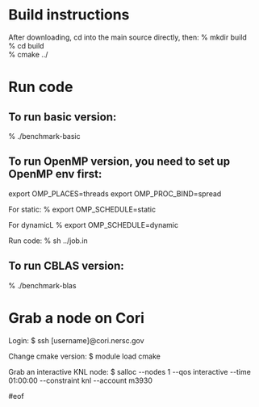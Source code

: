 # Build instructions

After downloading, cd into the main source directly, then:
% mkdir build  
% cd build  
% cmake ../

# Run code

## To run basic version:

% ./benchmark-basic

## To run OpenMP version, you need to set up OpenMP env first:

export OMP_PLACES=threads
export OMP_PROC_BIND=spread

For static:
% export OMP_SCHEDULE=static

For dynamicL
% export OMP_SCHEDULE=dynamic

Run code:
% sh ../job.in

## To run CBLAS version:

% ./benchmark-blas

# Grab a node on Cori

Login:
$ ssh [username]@cori.nersc.gov

Change cmake version:
$ module load cmake

Grab an interactive KNL node:
$ salloc --nodes 1 --qos interactive --time 01:00:00 --constraint knl --account m3930

#eof
